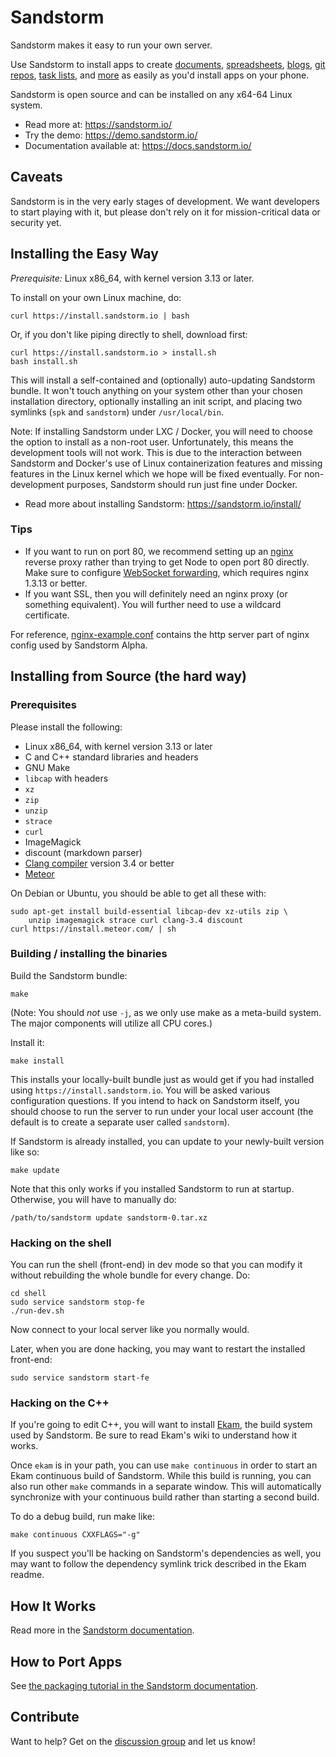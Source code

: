 # Sandstorm

Sandstorm makes it easy to run your own server.

Use Sandstorm to install apps to create [documents](http://etherpad.org/),
[spreadsheets](https://ethercalc.net/), [blogs](https://wordpress.org),
[git repos](https://about.gitlab.com/), [task lists](http://libreboard.com/),
and [more](https://sandstorm.io/apps/) as easily as you'd install apps on your
phone.

Sandstorm is open source and can be installed on any x64-64 Linux
system.

* Read more at: https://sandstorm.io/
* Try the demo: https://demo.sandstorm.io/
* Documentation available at: https://docs.sandstorm.io/

## Caveats

Sandstorm is in the very early stages of development. We want
developers to start playing with it, but please don't rely on it for
mission-critical data or security yet.

## Installing the Easy Way

*Prerequisite:* Linux x86_64, with kernel version 3.13 or later.

To install on your own Linux machine, do:

    curl https://install.sandstorm.io | bash

Or, if you don't like piping directly to shell, download first:

    curl https://install.sandstorm.io > install.sh
    bash install.sh

This will install a self-contained and (optionally) auto-updating Sandstorm bundle. It won't touch
anything on your system other than your chosen installation directory, optionally installing an
init script, and placing two symlinks (`spk` and `sandstorm`) under `/usr/local/bin`.

Note: If installing Sandstorm under LXC / Docker, you will need to choose the option to
install as a non-root user. Unfortunately, this means the development tools will not
work. This is due to the interaction between Sandstorm and Docker's use of Linux
containerization features and missing features in the Linux kernel which we
hope will be fixed eventually. For non-development purposes, Sandstorm should run just fine
under Docker.

* Read more about installing Sandstorm: https://sandstorm.io/install/

### Tips

* If you want to run on port 80, we recommend setting up an [nginx](http://nginx.org/) reverse
  proxy rather than trying to get Node to open port 80 directly.  Make sure to configure
  [WebSocket forwarding](http://nginx.org/en/docs/http/websocket.html), which requires nginx
  1.3.13 or better.
* If you want SSL, then you will definitely need an nginx proxy (or something equivalent). You will
  further need to use a wildcard certificate.

For reference, [nginx-example.conf](nginx-example.conf) contains the http server part of nginx
config used by Sandstorm Alpha.

## Installing from Source (the hard way)

### Prerequisites

Please install the following:

* Linux x86_64, with kernel version 3.13 or later
* C and C++ standard libraries and headers
* GNU Make
* `libcap` with headers
* `xz`
* `zip`
* `unzip`
* `strace`
* `curl`
* ImageMagick
* discount (markdown parser)
* [Clang compiler](http://clang.llvm.org/) version 3.4 or better
* [Meteor](http://meteor.com)

On Debian or Ubuntu, you should be able to get all these with:

    sudo apt-get install build-essential libcap-dev xz-utils zip \
        unzip imagemagick strace curl clang-3.4 discount
    curl https://install.meteor.com/ | sh

### Building / installing the binaries

Build the Sandstorm bundle:

    make

(Note: You should *not* use `-j`, as we only use make as a meta-build system. The major components will utilize all CPU cores.)

Install it:

    make install

This installs your locally-built bundle just as would get if you had installed using
`https://install.sandstorm.io`. You will be asked various configuration questions. If you intend
to hack on Sandstorm itself, you should choose to run the server to run under your local user
account (the default is to create a separate user called `sandstorm`).

If Sandstorm is already installed, you can update to your newly-built version like so:

    make update

Note that this only works if you installed Sandstorm to run at startup. Otherwise, you will
have to manually do:

    /path/to/sandstorm update sandstorm-0.tar.xz

### Hacking on the shell

You can run the shell (front-end) in dev mode so that you can modify it without rebuilding the
whole bundle for every change. Do:

    cd shell
    sudo service sandstorm stop-fe
    ./run-dev.sh

Now connect to your local server like you normally would.

Later, when you are done hacking, you may want to restart the installed front-end:

    sudo service sandstorm start-fe

### Hacking on the C++

If you're going to edit C++, you will want to install [Ekam](https://github.com/sandstorm-io/ekam), the build system used by Sandstorm. Be sure to read Ekam's wiki to understand how it works.

Once `ekam` is in your path, you can use `make continuous` in order to start an Ekam continuous build of Sandstorm. While this build is running, you can also run other `make` commands in a separate window. This will automatically synchronize with your continuous build rather than starting a second build.

To do a debug build, run make like:

    make continuous CXXFLAGS="-g"

If you suspect you'll be hacking on Sandstorm's dependencies as well, you may want to follow the dependency symlink trick described in the Ekam readme.

## How It Works

Read more in the [Sandstorm documentation](https://docs.sandstorm.io/en/latest/overview/).

## How to Port Apps

See [the packaging tutorial in the Sandstorm documentation](https://docs.sandstorm.io/latest/vagrant-spk/packaging-tutorial).

## Contribute

Want to help?  Get on the [discussion group](https://groups.google.com/group/sandstorm-dev) and let us know!
